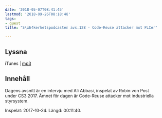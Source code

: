 ```yaml
---
date: '2018-05-07T08:41:45'
lastmod: '2018-09-26T08:18:48'
tags:
- guest
title: "S\xE4kerhetspodcasten avs.128 - Code-Reuse attacker mot PLCer"

---
```

## Lyssna

iTunes \| [mp3](http://traffic.libsyn.com/sakerhetspodcasten/RVPintro_-_cs3sthlm_Ali_Abbasi_Configurable_Code-Reuse_Attacks_Mitigation_for_COTS_Programmable_Logic_Controller_Binaries_mixdown.mp3)

## Innehåll

Dagens avsnitt är en intervju med Ali Abbasi, inspelat av Robin von Post under CS3
2017. Ämnet för dagen är Code-Reuse attacker mot industriella styrsystem.

Inspelat: 2017-10-24. Längd: 00:11:40.

